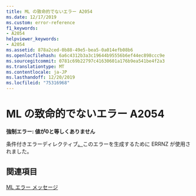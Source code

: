 ```yaml
---
title: ML の致命的でないエラー A2054
ms.date: 12/17/2019
ms.custom: error-reference
f1_keywords:
- A2054
helpviewer_keywords:
- A2054
ms.assetid: 878a2ced-0b88-49e5-bea5-0a014efb08b6
ms.openlocfilehash: 6a6c4312b3a3c19644b95556b6ef44ec898ccc9e
ms.sourcegitcommit: 0781c69b22797c41630601a176b9ea541be4f2a3
ms.translationtype: MT
ms.contentlocale: ja-JP
ms.lasthandoff: 12/20/2019
ms.locfileid: "75316968"
---
```

# <a name="ml-nonfatal-error-a2054"></a>ML の致命的でないエラー A2054

**強制エラー: 値が0と等しくありません**

条件付きエラーディレクティブ[。](dot-errnz.md)このエラーを生成するために ERRNZ が使用されました。

## <a name="see-also"></a>関連項目

[ML エラー メッセージ](ml-error-messages.md)
